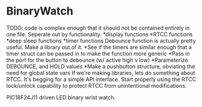 # BinaryWatch
TODO: code is complex enough that it should not be contained entirely in one
        file.  Seperate out by functionality.
        *display functions
        *RTCC functions
        *deep sleep functions
        *timer functions
      Debounce function is actually pretty useful.  Make a library out of it.
        *See if the timers are similar enough that a timer struct can be passed
         in to make the function more generic
        *Pass in the port for the button to debounce (w/ active high v low)
        *Parameterize DEBOUNCE, and HOLD values
        *Make a pushbutton structure, obviating the need for global state vars
      If we're making libraries, lets do something about RTCC.  It's begging
        for a simple API interface.
      Start properly using the RTCC lock/unlock capability to protect RTCC from
        unintentional modifications.

PIC18F24J11 driven LED binary wrist watch.

